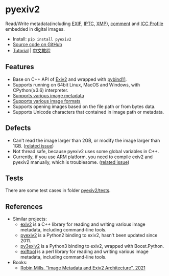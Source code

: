# pyexiv2

Read/Write metadata(including [EXIF](https://en.wikipedia.org/wiki/Exif), [IPTC](https://en.wikipedia.org/wiki/International_Press_Telecommunications_Council), [XMP](https://en.wikipedia.org/wiki/Extensible_Metadata_Platform)), [comment](https://github.com/LeoHsiao1/pyexiv2/blob/master/docs/Tutorial.md#image_comment) and [ICC Profile](https://en.wikipedia.org/wiki/ICC_profile) embedded in digital images.
- Install: `pip install pyexiv2`
- [Source code on GitHub](https://github.com/LeoHsiao1/pyexiv2)
- [Tutorial](https://github.com/LeoHsiao1/pyexiv2/blob/master/docs/Tutorial.md) | [中文教程](https://github.com/LeoHsiao1/pyexiv2/blob/master/docs/Tutorial-cn.md)

## Features

- Base on C++ API of [Exiv2](https://exiv2.org/index.html) and wrapped with [pybind11](https://github.com/pybind/pybind11).
- Supports running on 64bit Linux, MacOS and Windows, with CPython(≥3.6) interpreter.
- [Supports various image metadata](https://exiv2.org/metadata.html)
- [Supports various image formats](https://dev.exiv2.org/projects/exiv2/wiki/Supported_image_formats)
- Supports opening images based on the file path or from bytes data.
- Supports Unicode characters that contained in image path or metadata.

## Defects

- Can't read the image larger than 2GB, or modify the image larger than 1GB. ([related issue](https://github.com/Exiv2/exiv2/issues/1248))
- Not thread safe, because pyexiv2 uses some global variables in C++.
- Currently, if you use ARM platform, you need to compile exiv2 and pyexiv2 manually, which is troublesome. ([related issue](https://github.com/LeoHsiao1/pyexiv2/issues/108))

## Tests

There are some test cases in folder [pyexiv2/tests](https://github.com/LeoHsiao1/pyexiv2/blob/master/pyexiv2/tests/).

## References

- Similar projects:
  - [exiv2](https://exiv2.org/) is a C++ library for reading and writing various image metadata, including command-line tools.
  - [pyexiv2](https://launchpad.net/pyexiv2) is a Python2 binding to exiv2, hasn't been updated since 2011.
  - [py3exiv2](https://pypi.org/project/py3exiv2/) is a Python3 binding to exiv2, wrapped with Boost.Python.
  - [exiftool](https://exiftool.org/) is a perl library for reading and writing various image metadata, including command-line tools.
- Books:
  - [Robin Mills. "Image Metadata and Exiv2 Architecture". 2021](https://exiv2.org/book/index.html)
